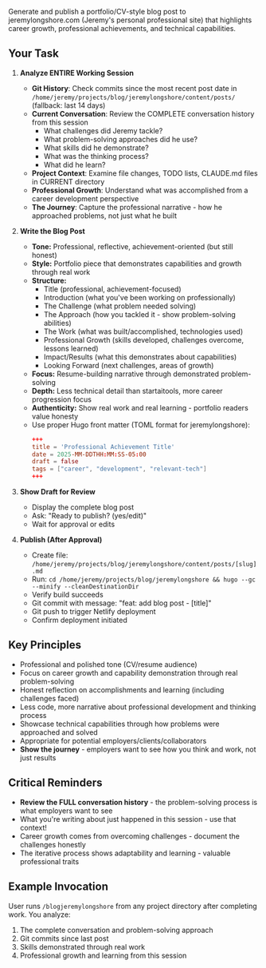 Generate and publish a portfolio/CV-style blog post to jeremylongshore.com (Jeremy's personal professional site) that highlights career growth, professional achievements, and technical capabilities.

## Your Task

1. **Analyze ENTIRE Working Session**
   - **Git History**: Check commits since the most recent post date in `/home/jeremy/projects/blog/jeremylongshore/content/posts/` (fallback: last 14 days)
   - **Current Conversation**: Review the COMPLETE conversation history from this session
     - What challenges did Jeremy tackle?
     - What problem-solving approaches did he use?
     - What skills did he demonstrate?
     - What was the thinking process?
     - What did he learn?
   - **Project Context**: Examine file changes, TODO lists, CLAUDE.md files in CURRENT directory
   - **Professional Growth**: Understand what was accomplished from a career development perspective
   - **The Journey**: Capture the professional narrative - how he approached problems, not just what he built

2. **Write the Blog Post**
   - **Tone:** Professional, reflective, achievement-oriented (but still honest)
   - **Style:** Portfolio piece that demonstrates capabilities and growth through real work
   - **Structure:**
     - Title (professional, achievement-focused)
     - Introduction (what you've been working on professionally)
     - The Challenge (what problem needed solving)
     - The Approach (how you tackled it - show problem-solving abilities)
     - The Work (what was built/accomplished, technologies used)
     - Professional Growth (skills developed, challenges overcome, lessons learned)
     - Impact/Results (what this demonstrates about capabilities)
     - Looking Forward (next challenges, areas of growth)
   - **Focus:** Resume-building narrative through demonstrated problem-solving
   - **Depth:** Less technical detail than startaitools, more career progression focus
   - **Authenticity:** Show real work and real learning - portfolio readers value honesty
   - Use proper Hugo front matter (TOML format for jeremylongshore):
     ```toml
     +++
     title = 'Professional Achievement Title'
     date = 2025-MM-DDTHH:MM:SS-05:00
     draft = false
     tags = ["career", "development", "relevant-tech"]
     +++
     ```

3. **Show Draft for Review**
   - Display the complete blog post
   - Ask: "Ready to publish? (yes/edit)"
   - Wait for approval or edits

4. **Publish (After Approval)**
   - Create file: `/home/jeremy/projects/blog/jeremylongshore/content/posts/[slug].md`
   - Run: `cd /home/jeremy/projects/blog/jeremylongshore && hugo --gc --minify --cleanDestinationDir`
   - Verify build succeeds
   - Git commit with message: "feat: add blog post - [title]"
   - Git push to trigger Netlify deployment
   - Confirm deployment initiated

## Key Principles
- Professional and polished tone (CV/resume audience)
- Focus on career growth and capability demonstration through real problem-solving
- Honest reflection on accomplishments and learning (including challenges faced)
- Less code, more narrative about professional development and thinking process
- Showcase technical capabilities through how problems were approached and solved
- Appropriate for potential employers/clients/collaborators
- **Show the journey** - employers want to see how you think and work, not just results

## Critical Reminders
- **Review the FULL conversation history** - the problem-solving process is what employers want to see
- What you're writing about just happened in this session - use that context!
- Career growth comes from overcoming challenges - document the challenges honestly
- The iterative process shows adaptability and learning - valuable professional traits

## Example Invocation
User runs `/blogjeremylongshore` from any project directory after completing work. You analyze:
1. The complete conversation and problem-solving approach
2. Git commits since last post
3. Skills demonstrated through real work
4. Professional growth and learning from this session